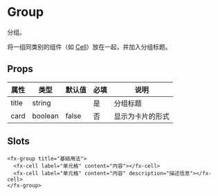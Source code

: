 # Group

分组。

将一组同类别的组件（如 [Cell](./README.Cell.md)）放在一起，并加入分组标题。

## Props

| 属性  | 类型    | 默认值 | 必填 | 说明             |
| ----- | ------- | ------ | ---- | ---------------- |
| title | string  |        | 是   | 分组标题         |
| card  | boolean | false  | 否   | 显示为卡片的形式 |

## Slots

```
<fx-group title="基础用法">
  <fx-cell label="单元格" content="内容"></fx-cell>
  <fx-cell label="单元格" content="内容" description="描述信息"></fx-cell>
</fx-group>
```
